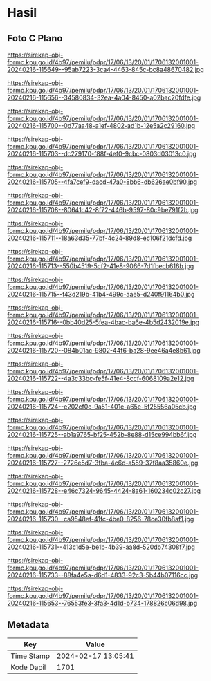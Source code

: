 # Hasil

## Foto C Plano

https://sirekap-obj-formc.kpu.go.id/4b97/pemilu/pdpr/17/06/13/20/01/1706132001001-20240216-115649--95ab7223-3ca4-4463-845c-bc8a48670482.jpg

https://sirekap-obj-formc.kpu.go.id/4b97/pemilu/pdpr/17/06/13/20/01/1706132001001-20240216-115656--34580834-32ea-4a04-8450-a02bac20fdfe.jpg

https://sirekap-obj-formc.kpu.go.id/4b97/pemilu/pdpr/17/06/13/20/01/1706132001001-20240216-115700--0d77aa48-a1ef-4802-ad1b-12e5a2c29160.jpg

https://sirekap-obj-formc.kpu.go.id/4b97/pemilu/pdpr/17/06/13/20/01/1706132001001-20240216-115703--dc279170-f88f-4ef0-9cbc-0803d03013c0.jpg

https://sirekap-obj-formc.kpu.go.id/4b97/pemilu/pdpr/17/06/13/20/01/1706132001001-20240216-115705--4fa7cef9-dacd-47a0-8bb6-db626ae0bf90.jpg

https://sirekap-obj-formc.kpu.go.id/4b97/pemilu/pdpr/17/06/13/20/01/1706132001001-20240216-115708--80641c42-8f72-446b-9597-80c9be791f2b.jpg

https://sirekap-obj-formc.kpu.go.id/4b97/pemilu/pdpr/17/06/13/20/01/1706132001001-20240216-115711--18a63d35-77bf-4c24-89d8-ec106f21dcfd.jpg

https://sirekap-obj-formc.kpu.go.id/4b97/pemilu/pdpr/17/06/13/20/01/1706132001001-20240216-115713--550b4519-5cf2-41e8-9066-7d1fbecb616b.jpg

https://sirekap-obj-formc.kpu.go.id/4b97/pemilu/pdpr/17/06/13/20/01/1706132001001-20240216-115715--f43d219b-41b4-499c-aae5-d240f91164b0.jpg

https://sirekap-obj-formc.kpu.go.id/4b97/pemilu/pdpr/17/06/13/20/01/1706132001001-20240216-115716--0bb40d25-5fea-4bac-ba6e-4b5d2432019e.jpg

https://sirekap-obj-formc.kpu.go.id/4b97/pemilu/pdpr/17/06/13/20/01/1706132001001-20240216-115720--084b01ac-9802-44f6-ba28-9ee46a4e8b61.jpg

https://sirekap-obj-formc.kpu.go.id/4b97/pemilu/pdpr/17/06/13/20/01/1706132001001-20240216-115722--4a3c33bc-fe5f-41e4-8ccf-6068109a2e12.jpg

https://sirekap-obj-formc.kpu.go.id/4b97/pemilu/pdpr/17/06/13/20/01/1706132001001-20240216-115724--e202cf0c-9a51-401e-a65e-5f25556a05cb.jpg

https://sirekap-obj-formc.kpu.go.id/4b97/pemilu/pdpr/17/06/13/20/01/1706132001001-20240216-115725--ab1a9765-bf25-452b-8e88-d15ce994bb6f.jpg

https://sirekap-obj-formc.kpu.go.id/4b97/pemilu/pdpr/17/06/13/20/01/1706132001001-20240216-115727--2726e5d7-3fba-4c6d-a559-37f8aa35860e.jpg

https://sirekap-obj-formc.kpu.go.id/4b97/pemilu/pdpr/17/06/13/20/01/1706132001001-20240216-115728--e46c7324-9645-4424-8a61-160234c02c27.jpg

https://sirekap-obj-formc.kpu.go.id/4b97/pemilu/pdpr/17/06/13/20/01/1706132001001-20240216-115730--ca9548ef-41fc-4be0-8256-78ce30fb8af1.jpg

https://sirekap-obj-formc.kpu.go.id/4b97/pemilu/pdpr/17/06/13/20/01/1706132001001-20240216-115731--413c1d5e-be1b-4b39-aa8d-520db74308f7.jpg

https://sirekap-obj-formc.kpu.go.id/4b97/pemilu/pdpr/17/06/13/20/01/1706132001001-20240216-115733--88fa4e5a-d6d1-4833-92c3-5b44b07116cc.jpg

https://sirekap-obj-formc.kpu.go.id/4b97/pemilu/pdpr/17/06/13/20/01/1706132001001-20240216-115653--76553fe3-3fa3-4d1d-b734-178826c06d98.jpg


## Metadata

| Key        | Value               |
| ---------- | ------------------- |
| Time Stamp | 2024-02-17 13:05:41 |
| Kode Dapil | 1701                |



